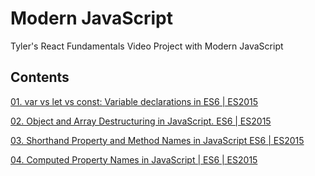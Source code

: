 # Modern JavaScript

Tyler's React Fundamentals Video Project with Modern JavaScript

## Contents
[01. var vs let vs const: Variable declarations in ES6 | ES2015](https://github.com/xgirma/reactor01/tree/ch.01/01)

[02. Object and Array Destructuring in JavaScript. ES6 | ES2015](https://github.com/xgirma/reactor01/tree/ch.02/02)

[03. Shorthand Property and Method Names in JavaScript ES6 | ES2015](https://github.com/xgirma/reactor01/tree/ch.03/03)

[04. Computed Property Names in JavaScript | ES6 | ES2015](https://github.com/xgirma/reactor01/tree/ch.04/04)